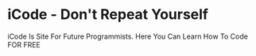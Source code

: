 # iCode - Don't Repeat Yourself
iCode Is Site For Future Programmists. Here You Can Learn How To Code FOR FREE
